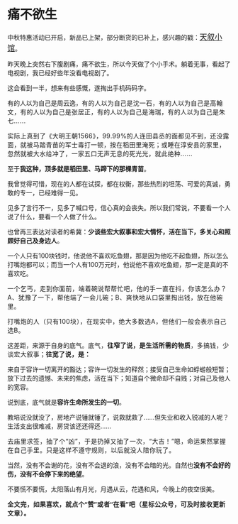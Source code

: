 # 痛不欲生

<p style="visibility: visible;">中秋特惠活动已开启，新品已上架，部分断货的已补上，感兴趣的戳：<a class="weapp_text_link js_weapp_entry wx_tap_link js_wx_tap_highlight" style="font-size: 17px; visibility: visible;" data-miniprogram-appid="wx2e9d304ca0c18079" data-miniprogram-path="pages/home/dashboard/index" data-miniprogram-nickname="天叙小馆" href="" data-miniprogram-type="text" data-miniprogram-servicetype="">天叙小馆</a>。</p><p style="visibility: visible;">昨天晚上突然右下腹剧痛，痛不欲生，所以今天做了个小手术。躺着无事，看起了电视剧，我已经好些年没看电视剧了。</p><p style="visibility: visible;">这会看到一半，想来有些感慨，遂掏出手机码码字。</p><p style="visibility: visible;"><span style="visibility: visible;">有的人以为自己是周云逸，</span><span style="font-size: var(--articleFontsize); letter-spacing: 0.034em; visibility: visible;">有的人以为自己是沈一石，</span><span style="font-size: var(--articleFontsize); letter-spacing: 0.034em; visibility: visible;">有的人以为自己是高翰文，</span><span style="font-size: var(--articleFontsize); letter-spacing: 0.034em; visibility: visible;">有的人以为自己是张居正，</span><span style="font-size: var(--articleFontsize); letter-spacing: 0.034em; visibility: visible;">有的人以为自己是海瑞，</span><span style="font-size: var(--articleFontsize); letter-spacing: 0.034em; visibility: visible;">有的人以为自己是朱七......</span></p><p style="visibility: visible;"><span style="font-size: var(--articleFontsize); letter-spacing: 0.034em; visibility: visible;">实际上真到了《大明王朝1566》，99.99%的人连田县丞的面都见不到，还没露面，就被马踏青苗的军士毒打一顿，按在稻田里淹死；</span><span style="font-size: var(--articleFontsize); letter-spacing: 0.034em; visibility: visible;">或睡在淳安县的家里，忽然就被大水给冲了，一家五口无声无息的死光光，就此绝种......</span><br style="visibility: visible;"></p><p style="visibility: visible;"><span style="visibility: visible;">至于<strong style="visibility: visible;">我这种，顶多就是稻田里、马蹄下的那棵青苗</strong>。</span></p><p style="visibility: visible;"><span style="visibility: visible;">我曾觉得可惜，现在的人都在试探，都在权衡，那些热烈的坦荡、可爱的真诚，勇敢的专一，已经难得一见。</span></p><p style="visibility: visible;"><span style="visibility: visible;">见多了言行不一，见多了喊口号，信心真的会丧失。所以我们常说，不要看一个人说了什么，要看一个人做了什么。</span><span style="font-size: var(--articleFontsize); letter-spacing: 0.578px; visibility: visible;"></span><span style="font-size: var(--articleFontsize); letter-spacing: 0.034em; visibility: visible;"></span></p><p style="visibility: visible;"><span style="visibility: visible;">也曾再三表达对读者的希冀：<strong style="visibility: visible;">少谈些宏大叙事和宏大情怀，活在当下，多关心和照顾好自己及身边人</strong>。</span></p><p style="visibility: visible;"><span style="visibility: visible;">一个人只有100块钱时，他说他不喜欢吃鱼翅，那是因为他吃不起鱼翅，所以怎么打嘴炮都可以；而当一个人有100万元时，他说他不喜欢吃鱼翅，那一定是真的不喜欢吃。</span></p><p style="visibility: visible;"><span style="visibility: visible;"><span style="letter-spacing: 0.578px; text-wrap: wrap; visibility: visible;">一个乞丐，走到你面前，端着碗说帮帮忙吧，他的手一直在抖，你该怎么办？</span><span style="letter-spacing: 0.578px; text-wrap: wrap; visibility: visible;">A、</span><span style="letter-spacing: 0.578px; text-wrap: wrap; visibility: visible;">犹豫了一下，帮他端了一会儿碗；B、</span><span style="letter-spacing: 0.578px; text-wrap: wrap; visibility: visible;">爽快地从口袋里掏出</span><span style="letter-spacing: 0.578px; text-wrap: wrap; visibility: visible;">钱，放在他</span><span style="letter-spacing: 0.578px; text-wrap: wrap; visibility: visible;">碗里。</span></span></p><p style="visibility: visible;"><span style="letter-spacing: 0.578px; visibility: visible;">打嘴炮的人（只有100块），在现实中，绝大多数选A，但他们一般会表示自己选B。</span></p><p style="visibility: visible;"><span style="visibility: visible;">这差距，来源于自身的底气。</span><span style="font-size: var(--articleFontsize); letter-spacing: 0.034em; visibility: visible;">底气，<strong style="visibility: visible;">往窄了说，是生活所需的物质</strong>，多搞钱，少谈宏大叙事；<strong style="visibility: visible;">往宽了说，是：</strong></span></p><p style="visibility: visible;"><span style="visibility: visible;">来自于容许一切离开的豁达；容许一切发生的释然；接受自己生命如蜉蝣般短暂；放下过去的遗憾、未来的焦虑，活在当下；知道自个微命却不自贱；对自己及他人的宽容。</span></p><p style="visibility: visible;"><span style="visibility: visible;">说到底，底气就是<strong style="visibility: visible;">容许生命所发生的一切</strong>。</span></p><p style="visibility: visible;"><span style="visibility: visible;">教培说没就没了，房地产说锤就锤了，说救就救了......但失业和收入锐减的人呢？生活支出很难减，房贷该还还得还......<br style="visibility: visible;"></span></p><p><span style=""><span style="text-wrap: wrap;letter-spacing: 0.578px;">去庙里求签，抽了个“</span><span style="text-wrap: wrap;letter-spacing: 0.578px;">凶”</span><span style="text-wrap: wrap;letter-spacing: 0.578px;">，于是扔掉又抽了一次，“</span><span style="text-wrap: wrap;letter-spacing: 0.578px;">大吉！</span><span style="text-wrap: wrap;letter-spacing: 0.578px;">”嗯，</span><span style="text-wrap: wrap;letter-spacing: 0.578px;">命运果然掌握在自己手里。只是这样不遵守规则，以后就没人陪你玩了。</span></span></p><p><span style="">当然，没有不会谢的花，没有不会退的浪，没有不会暗的光。自然也<strong>没有不会好的伤，没有不会停下来的绝望</strong>。</span></p><p>不要慌不要慌，太阳落山有月光，月遇从云，花遇和风，今晚上的夜空很美。</p><p style="margin-bottom: 0px;"><span style=""><strong style="outline: 0px;font-family: system-ui, -apple-system, BlinkMacSystemFont, &quot;Helvetica Neue&quot;, &quot;PingFang SC&quot;, &quot;Hiragino Sans GB&quot;, &quot;Microsoft YaHei UI&quot;, &quot;Microsoft YaHei&quot;, Arial, sans-serif;letter-spacing: 0.544px;text-wrap: wrap;background-color: rgb(255, 255, 255);color: rgb(34, 34, 34);font-size: 16px;"><span style="outline: 0px;font-size: 14px;">全文完，如果喜欢，就点个“赞”或者“在看”吧（星标公众号，可及时接收更新文章）。</span></strong></span></p><p style="display: none;"><mp-style-type data-value="3"></mp-style-type></p>